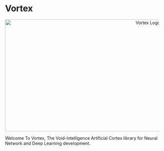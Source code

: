 # Vortex

<p align="center">
  <img src="https://github.com/void-intelligence/Vortex/blob/master/resources/Vortex.png" alt="Vortex Logo" width="920" height="366">
</p>

Welcome To Vortex, The Void-Intelligence Artificial Cortex library for Neural Network and Deep Learning development. 
